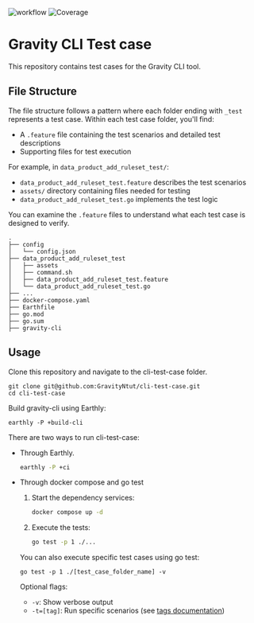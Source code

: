 ![workflow](https://github.com/GravityNtut/cli-test-case/actions/workflows/main.yml/badge.svg)
![Coverage](https://byob.yarr.is/GravityNtut/cli-test-case/coverage)

# Gravity CLI Test case

This repository contains test cases for the Gravity CLI tool.

## File Structure
The file structure follows a pattern where each folder ending with `_test` represents a test case.
Within each test case folder, you'll find:
- A `.feature` file containing the test scenarios and detailed test descriptions
- Supporting files for test execution

For example, in `data_product_add_ruleset_test/`:
- `data_product_add_ruleset_test.feature` describes the test scenarios
- `assets/` directory containing files needed for testing
- `data_product_add_ruleset_test.go` implements the test logic

You can examine the `.feature` files to understand what each test case is designed to verify.
```
.
├── config
│   └── config.json
├── data_product_add_ruleset_test
│   ├── assets
│   ├── command.sh
│   ├── data_product_add_ruleset_test.feature
│   └── data_product_add_ruleset_test.go
├── ...
├── docker-compose.yaml
├── Earthfile
├── go.mod
├── go.sum
├── gravity-cli
```
## Usage

Clone this repository and navigate to the cli-test-case folder.
```shell
git clone git@github.com:GravityNtut/cli-test-case.git
cd cli-test-case
```
Build gravity-cli using Earthly:
```shell
earthly -P +build-cli
```

There are two ways to run cli-test-case:
- Through Earthly.
    ```sh
    earthly -P +ci
    ```
- Through docker compose and go test
    
    1. Start the dependency services:
        ```sh
        docker compose up -d
        ```
    2. Execute the tests:
        ```sh
        go test -p 1 ./...
        ```

    You can also execute specific test cases using go test:
    ```shell
    go test -p 1 ./[test_case_folder_name] -v
    ```

    Optional flags:
    - `-v`: Show verbose output
    - `-t=[tag]`: Run specific scenarios (see [tags documentation](https://github.com/cucumber/godog?tab=readme-ov-file#tags))



